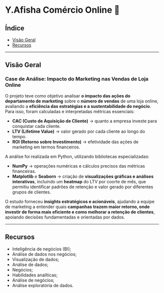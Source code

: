 # Y.Afisha Comércio Online 🛒

## Índice

- [Visão Geral](#visao-geral)
- [Recursos](#recursos)

---

<a id='visao-geral'></a>
## Visão Geral

### Case de Análise: Impacto do Marketing nas Vendas de Loja Online

O projeto teve como objetivo analisar **o impacto das ações do departamento de marketing** sobre o **número de vendas** de uma loja online, avaliando a **eficiência das estratégias e a sustentabilidade do negócio**. Para isso, foram calculadas e interpretadas métricas essenciais:

- **CAC (Custo de Aquisição de Cliente)** → quanto a empresa investe para conquistar cada cliente.
- **LTV (Lifetime Value)** → valor gerado por cada cliente ao longo do tempo.
- **ROI (Retorno sobre Investimento)** → efetividade das ações de marketing em termos financeiros.

A análise foi realizada em Python, utilizando bibliotecas especializadas:

- **NumPy** → operações numéricas e cálculos precisos das métricas financeiras.
- **Matplotlib** e **Seaborn** → criação de **visualizações gráficas e análises interativas**, incluindo um **heatmap** do LTV por coorte de mês, que permitiu identificar padrões de retenção e valor gerado por diferentes grupos de clientes.

O estudo forneceu **insights estratégicos e acionáveis**, ajudando a equipe de marketing a entender quais **campanhas trazem maior retorno, onde investir de forma mais eficiente e como melhorar a retenção de clientes**, apoiando decisões fundamentadas e orientadas por dados.

---

<a id='recursos'></a>
## Recursos

- Inteligência de negócios (BI);
- Análise de dados nos negócios;
- Visualização de dados;
- Análise de dados;
- Negócios;
- Habilidades analíticas;
- Análise de negócios;
- Análise exploratória de dados.
